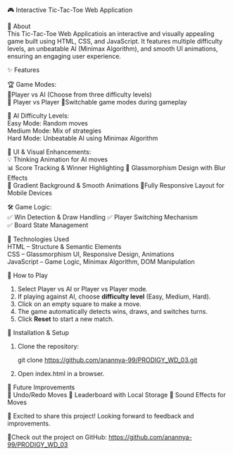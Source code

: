 🎮 Interactive Tic-Tac-Toe Web Application  

📌 About  
This Tic-Tac-Toe Web Applicatiois an interactive and visually appealing game built using HTML, CSS, and JavaScript. It features multiple difficulty levels, an unbeatable AI (Minimax Algorithm), and smooth UI animations, ensuring an engaging user experience.  

✨ Features  

🏆 Game Modes:  
👤Player vs AI (Choose from three difficulty levels)  
👥 Player vs Player
🔄Switchable game modes during gameplay  

🤖 AI Difficulty Levels:  
Easy Mode: Random moves  
Medium Mode: Mix of strategies  
Hard Mode: Unbeatable AI using Minimax Algorithm  

🎨 UI & Visual Enhancements:  
💡 Thinking Animation for AI moves  
📊 Score Tracking & Winner Highlighting 
🎨 Glassmorphism Design with Blur Effects  
🌈 Gradient Background & Smooth Animations
📱Fully Responsive Layout for Mobile Devices 

🛠️ Game Logic:  
✅ Win Detection & Draw Handling
✅ Player Switching Mechanism  
✅ Board State Management 

🚀 Technologies Used  
HTML – Structure & Semantic Elements  
CSS – Glassmorphism UI, Responsive Design, Animations  
JavaScript – Game Logic, Minimax Algorithm, DOM Manipulation  

🎯 How to Play  
1. Select Player vs AI or Player vs Player mode.  
2. If playing against AI, choose **difficulty level** (Easy, Medium, Hard).  
3. Click on an empty square to make a move.  
4. The game automatically detects wins, draws, and switches turns.  
5. Click **Reset** to start a new match.  

📂 Installation & Setup  
1. Clone the repository:  
   
   git clone https://github.com/anannya-99/PRODIGY_WD_03.git
     
2. Open index.html in a browser.  

🎯 Future Improvements  
🔄 Undo/Redo Moves 
📌 Leaderboard with Local Storage 
🎵 Sound Effects for Moves

🚀 Excited to share this project! Looking forward to feedback and improvements.  

🔗Check out the project on GitHub: https://github.com/anannya-99/PRODIGY_WD_03 

